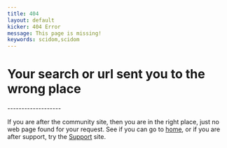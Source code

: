 ```yaml
---
title: 404
layout: default
kicker: 404 Error
message: This page is missing!
keywords: scidom,scidom
---
```

<h1>Your search or url sent you to the wrong place</h1>
-------------------
<p>
If you are after the community site, then you are in the right place, just no web page found for your request. See if you can go to <a href="http://kendoff.github.com">home</a>, or if you are after support, try the <a href="http://kendoff.github.com">Support</a> site.</p>
